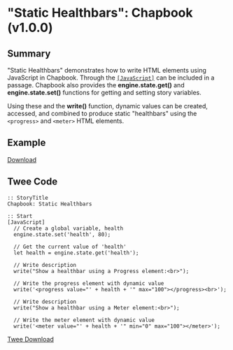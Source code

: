 # "Static Healthbars": Chapbook (v1.0.0)

## Summary

"Static Healthbars" demonstrates how to write HTML elements using JavaScript in Chapbook. Through the [`[JavaScript]`](https://klembot.github.io/chapbook/guide/advanced/using-javascript-in-passages.html) can be included in a passage. Chapbook also provides the **engine.state.get()** and **engine.state.set()** functions for getting and setting story variables.

Using these and the **write()** function, dynamic values can be created, accessed, and combined to produce static "healthbars" using the `<progress>` and `<meter>` HTML elements.

## Example

[Download](chapbook_statichealthbars_example.html)

## Twee Code

```twee
:: StoryTitle
Chapbook: Static Healthbars

:: Start
[JavaScript]
  // Create a global variable, health
  engine.state.set('health', 80);
  
  // Get the current value of 'health'
  let health = engine.state.get('health');
  
  // Write description
  write("Show a healthbar using a Progress element:<br>");
  
  // Write the progress element with dynamic value
  write('<progress value="' + health + '" max="100"></progress><br>');
  
  // Write description
  write("Show a healthbar using a Meter element:<br>");
  
  // Write the meter element with dynamic value
  write('<meter value="' + health + '" min="0" max="100"></meter>');

```

[Twee Download](chapbook_statichealthbars_twee.txt)
